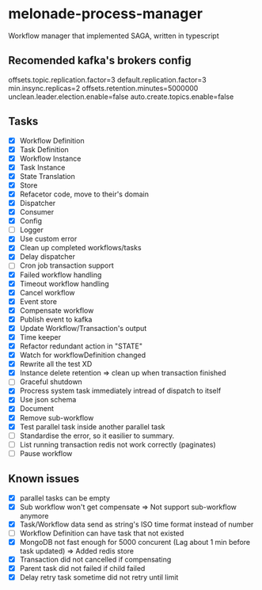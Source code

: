 # melonade-process-manager

Workflow manager that implemented SAGA, written in typescript

## Recomended kafka's brokers config

offsets.topic.replication.factor=3
default.replication.factor=3
min.insync.replicas=2
offsets.retention.minutes=5000000
unclean.leader.election.enable=false
auto.create.topics.enable=false

## Tasks

- [x] Workflow Definition
- [x] Task Definition
- [x] Workflow Instance
- [x] Task Instance
- [x] State Translation
- [x] Store
- [x] Refacetor code, move to their's domain
- [x] Dispatcher
- [x] Consumer
- [x] Config
- [ ] Logger
- [x] Use custom error
- [x] Clean up completed workflows/tasks
- [x] Delay dispatcher
- [ ] Cron job transaction support
- [x] Failed workflow handling
- [x] Timeout workflow handling
- [x] Cancel workflow
- [x] Event store
- [x] Compensate workflow
- [x] Publish event to kafka
- [x] Update Workflow/Transaction's output
- [x] Time keeper
- [x] Refactor redundant action in "STATE"
- [x] Watch for workflowDefinition changed
- [x] Rewrite all the test XD
- [x] Instance delete retention => clean up when transaction finished
- [ ] Graceful shutdown
- [x] Procress system task immediately intread of dispatch to itself
- [x] Use json schema
- [x] Document
- [x] Remove sub-workflow
- [x] Test parallel task inside another parallel task
- [ ] Standardise the error, so it easilier to summary.
- [ ] List running transaction redis not work correctly (paginates)
- [ ] Pause workflow

## Known issues

- [x] parallel tasks can be empty
- [x] Sub workflow won't get compensate => Not support sub-workflow anymore
- [x] Task/Workflow data send as string's ISO time format instead of number
- [ ] Workflow Definition can have task that not existed
- [x] MongoDB not fast enough for 5000 concurent (Lag about 1 min before task updated) => Added redis store
- [x] Transaction did not cancelled if compensating
- [x] Parent task did not failed if child failed
- [x] Delay retry task sometime did not retry until limit
